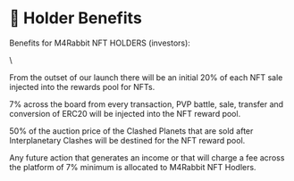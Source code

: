 # 🐙 Holder Benefits

Benefits for M4Rabbit  NFT HOLDERS (investors):

\


From the outset of our launch there will be an initial 20% of each NFT sale injected into the rewards pool for NFTs. &#x20;

7% across the board from every transaction, PVP battle,  sale, transfer and conversion of ERC20 will be injected into the NFT reward pool.

50% of the auction price of the Clashed Planets that are sold after Interplanetary Clashes will be destined for the NFT reward pool. &#x20;

Any future action that generates an income or that will charge a fee across the platform of 7% minimum is allocated to M4Rabbit NFT Hodlers.
